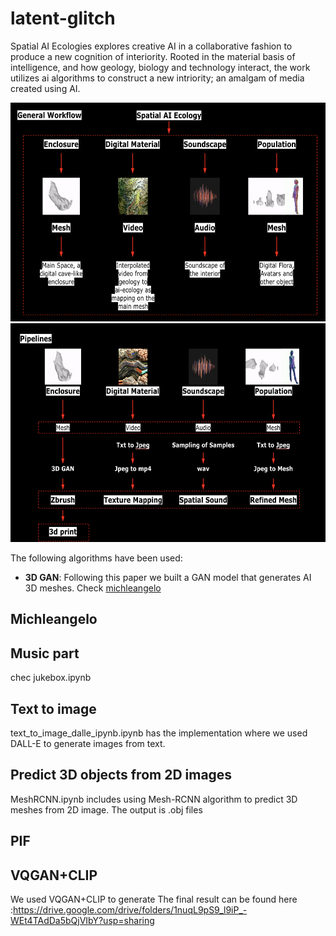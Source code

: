 # latent-glitch

Spatial AI Ecologies explores creative AI in a collaborative fashion to produce a new cognition of interiority. Rooted in the material basis of intelligence, and how geology, biology and technology interact, the work utilizes ai algorithms to construct a new intriority; an amalgam of media created using AI.

<img src="./workflow.png" width="600" height="350" />

<img src="./workflow_2.png" width="600" height="350" />


The following algorithms have been used:
* **3D GAN**: Following this paper we built a GAN model that generates AI 3D meshes. Check [michleangelo](latent-glitch/tree/master/michleangelo)


## Michleangelo

## Music part

chec jukebox.ipynb


## Text to image
text_to_image_dalle_ipynb.ipynb has the implementation where we used DALL-E to generate images from text.


## Predict 3D objects from 2D images

MeshRCNN.ipynb includes using Mesh-RCNN algorithm to predict 3D meshes from 2D image. The output is .obj files


## PIF


## VQGAN+CLIP
We used VQGAN+CLIP to generate 
The final result can be found here :https://drive.google.com/drive/folders/1nuqL9pS9_l9iP_-WEt4TAdDa5bQjVIbY?usp=sharing